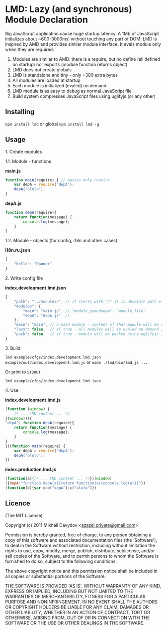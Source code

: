 LMD: Lazy (and synchronous) Module Declaration
==============================================

Big JavaScript application cause huge startup latency. A 1Mb of JavaScript initializes about ~600-3000ms! without touching any part of DOM. LMD is inspired by AMD and provides similar module interface. It evals module only when they are required.

1. Modules are similar to AMD: there is a require, but no define (all defined on startup) nor exports (module function returns object)
2. LMD does not create globals
3. LMD is standalone and tiny - only +300 extra bytes
4. All modules are loaded at startup
5. Each module is initialized (evaled) on demand
6. LMD module is as easy to debug as normal JavaScript file
7. Build system compresses JavaScript files using uglifyjs (or any other)

Installing
----------

`npm install lmd` or global `npm install lmd -g`

Usage
-----

1\. Create modules

1\.1\. Module - functions

**main.js**

```javascript
function main(require) { // passes only require
    var depA = require('depA');
    depA('ololo');
}
```

**depA.js**

```javascript
function depA(require){
    return function(message) {
        console.log(message);
    }
}
```

1\.2\. Module - objects (for config, i18n and other cases)

**i18n.ru.json**

```javascript
{
    "hello": "Привет"
}
```

2\. Write config file

**index.development.lmd.json**

```javascript
{
    "path": "../modules/", // if starts with "/" it is absolute path else path is relative to config file
    "modules": {
        "main": "main.js", // "module_pseudonym": "module_file"
        "depA": "depA.js"  // 
    },
    "main": "main", // a main module - content of that module will be called on start (no reason to eval)
    "lazy": false,  // if true - all modules will be evaled on demand [default=true]
    "pack": false   // if true - module will be packed using uglifyjs [default=true]
}
```

3\. Build

`lmd example/cfgs/index.development.lmd.json example/out/index.development.lmd.js` or `node ./lmd/bin/lmd.js ... `

Or print to `STDOUT`

`lmd example/cfgs/index.development.lmd.json`

4\. Use

**index.development.lmd.js**

```javascript
(function (window) {
    /* ... LMD content ... */
}(window))({
"depA": function depA(require){
    return function(message) {
        console.log(message);
    }
}
})(function main(require) {
    var depA = require('depA');
    depA('ololo');
})
```

**index.production.lmd.js**

```javascript
(function(a){/* ... LMD content ... */})(window)
({depA:"function depA(a){return function(a){console.log(a)}}"})
(function(b){var c=b("depA");c("ololo")})
```

Licence
-------

(The MIT License)

Copyright (c) 2011 Mikhail Davydov &lt;azazel.private@gmail.com&gt;

Permission is hereby granted, free of charge, to any person obtaining
a copy of this software and associated documentation files (the
'Software'), to deal in the Software without restriction, including
without limitation the rights to use, copy, modify, merge, publish,
distribute, sublicense, and/or sell copies of the Software, and to
permit persons to whom the Software is furnished to do so, subject to
the following conditions:

The above copyright notice and this permission notice shall be
included in all copies or substantial portions of the Software.

THE SOFTWARE IS PROVIDED 'AS IS', WITHOUT WARRANTY OF ANY KIND,
EXPRESS OR IMPLIED, INCLUDING BUT NOT LIMITED TO THE WARRANTIES OF
MERCHANTABILITY, FITNESS FOR A PARTICULAR PURPOSE AND NONINFRINGEMENT.
IN NO EVENT SHALL THE AUTHORS OR COPYRIGHT HOLDERS BE LIABLE FOR ANY
CLAIM, DAMAGES OR OTHER LIABILITY, WHETHER IN AN ACTION OF CONTRACT,
TORT OR OTHERWISE, ARISING FROM, OUT OF OR IN CONNECTION WITH THE
SOFTWARE OR THE USE OR OTHER DEALINGS IN THE SOFTWARE.